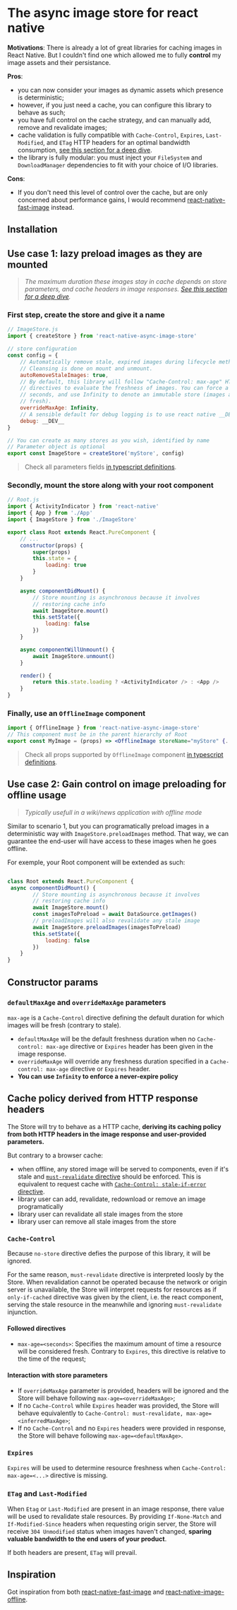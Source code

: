 # The async image store for react native

**Motivations**: There is already a lot of great libraries for caching images in React Native. But I couldn't find one which allowed me to fully **control** my image assets and their persistance.

**Pros**:

- you can now consider your images as dynamic assets which presence is deterministic;
- however, if you just need a cache, you can configure this library to behave as such;
- you have full control on the cache strategy, and can manually add, remove and revalidate images;
- cache validation is fully compatible with `Cache-Control`, `Expires`, `Last-Modified`, and `ETag` HTTP headers for an optimal bandwidth consumption, [see this section for a deep dive](#cache-policy).
- the library is fully modular: you must inject your `FileSystem` and `DownloadManager` dependencies to fit with your choice of I/O libraries.

**Cons**:

- If you don't need this level of control over the cache, but are only concerned about performance gains, I would recommend [react-native-fast-image](https://github.com/DylanVann/react-native-fast-image) instead.

## Installation

## Use case 1: lazy preload images as they are mounted

> *The maximum duration these images stay in cache depends on store parameters, and cache headers in image responses. [See this section for a deep dive](#cache-policy).*

### First step, create the store and give it a name

``` javascript
// ImageStore.js
import { createStore } from 'react-native-async-image-store'

// store configuration
const config = {
    // Automatically remove stale, expired images during lifecycle methods.
    // Cleansing is done on mount and unmount.
    autoRemoveStaleImages: true,
    // By default, this library will follow "Cache-Control: max-age" HTTP header
    // directives to evaluate the freshness of images. You can force a value in
    // seconds, and use Infinity to denote an immutable store (images are always
    // fresh).
    overrideMaxAge: Infinity,
    // A sensible default for debug logging is to use react native __DEV__ global.
    debug: __DEV__
}

// You can create as many stores as you wish, identified by name
// Parameter object is optional
export const ImageStore = createStore('myStore', config)
```

> Check all parameters fields  [in typescript definitions](lib/AsyncImageStore/types.d.ts).

### Secondly, mount the store along with your root component

```javascript
// Root.js
import { ActivityIndicator } from 'react-native'
import { App } from './App'
import { ImageStore } from './ImageStore'

export class Root extends React.PureComponent {
    // ...
    constructor(props) {
        super(props)
        this.state = {
            loading: true
        }
    }

    async componentDidMount() {
        // Store mounting is asynchronous because it involves
        // restoring cache info
        await ImageStore.mount()
        this.setState({
            loading: false
        })
    }

    async componentWillUnmount() {
        await ImageStore.unmount()
    }

    render() {
        return this.state.loading ? <ActivityIndicator /> : <App />
    }
}

```

### Finally, use an `OfflineImage` component

```jsx
import { OfflineImage } from 'react-native-async-image-store'
// This component must be in the parent hierarchy of Root
export const MyImage = (props) => <OfflineImage storeName="myStore" {...props} />
```

> Check all props supported by `OfflineImage` component [in typescript definitions](lib/OfflineImage.d.ts).

## Use case 2: Gain control on image preloading for offline usage

> *Typically usefull in a wiki/news application with offline mode*

Similar to scenario 1, but you can programatically preload images in a deterministic way with `ImageStore.preloadImages` method. That way, we can guarantee the end-user will have access to these images when he goes offline.

For exemple, your Root component will be extended as such:

``` javascript

class Root extends React.PureComponent {
 async componentDidMount() {
        // Store mounting is asynchronous because it involves
        // restoring cache info
        await ImageStore.mount()
        const imagesToPreload = await DataSource.getImages()
        // preloadImages will also revalidate any stale image
        await ImageStore.preloadImages(imagesToPreload)
        this.setState({
            loading: false
        })
    }
}

```

## Constructor params

### `defaultMaxAge` and `overrideMaxAge` parameters

`max-age` is a `Cache-Control` directive defining the default duration for which images will be fresh (contrary to stale).

- `defaultMaxAge` will be the default freshness duration when no `Cache-control: max-age` directive or `Expires` header has been given in the image response.
- `overrideMaxAge` will override any freshness duration specified in a `Cache-control: max-age` directive or `Expires` header.
- **You can use `Infinity` to enforce a never-expire policy**

<a name="cache-policy"></a>

## Cache policy derived from HTTP response headers

The Store will try to behave as a HTTP cache, **deriving its caching policy  from both HTTP headers in the image response and user-provided parameters.**

But contrary to a browser cache:

- when offline, any stored image will be served to components, even if it's stale and [`must-revalidate` directive](https://developer.mozilla.org/en-US/docs/Web/HTTP/Headers/Cache-Control#Revalidation_and_reloading) should be enforced. This is equivalent to request cache with [`Cache-Control: stale-if-error` directive](https://developer.mozilla.org/en-US/docs/Web/HTTP/Headers/Cache-Control#Expiration).
- library user can add, revalidate, redownload or remove an image programatically
- library user can revalidate all stale images from the store
- library user can remove all stale images from the store

### `Cache-Control`

Because `no-store` directive defies the purpose of this library, it will be ignored.

For the same reason, `must-revalidate` directive is interpreted loosly by the Store. When revalidation cannot be operated because the network or origin server is unavailable, the Store will interpret requests for resources as if `only-if-cached` directive was given by the client, i.e. the react component, serving the stale resource in the meanwhile and ignoring `must-revalidate` injunction.

#### Followed directives

- `max-age=<seconds>`: Specifies the maximum amount of time a resource will be considered fresh. Contrary to `Expires`, this directive is relative to the time of the request;

#### Interaction with store parameters

- If `overrideMaxAge` parameter is provided, headers will be ignored and the Store will behave following `max-age=<overrideMaxAge>`;
- If no `Cache-Control` while `Expires` header was provided, the Store will behave equivalently to `Cache-Control: must-revalidate, max-age=<inferredMaxAge>`;
- If no `Cache-Control` and no `Expires` headers were provided in response, the Store will behave following `max-age=<defaultMaxAge>`.

### `Expires`

`Expires` will be used to determine resource freshness when `Cache-Control: max-age=<...>` directive is missing.

### `ETag` and `Last-Modified`

When `Etag` or `Last-Modified` are present in an image response, there value will be used to revalidate stale resources. By providing `If-None-Match` and `If-Modified-Since` headers when requesting origin server, the Store will receive `304 Unmodified` status when images haven't changed, **sparing valuable bandwidth to the end users of your product**.

If both headers are present, `ETag` will prevail.

## Inspiration

Got inspiration from both [react-native-fast-image](https://github.com/DylanVann/react-native-fast-image) and [react-native-image-offline](https://github.com/code-and-co/react-native-image-offline).